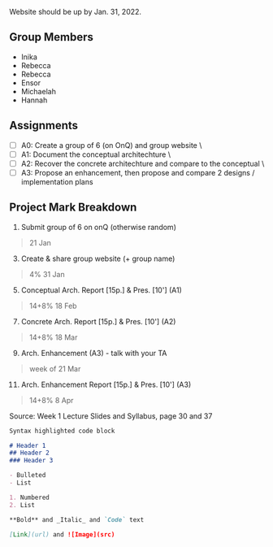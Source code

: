 Website should be up by Jan. 31, 2022. 

## Group Members
- Inika
- Rebecca
- Rebecca
- Ensor
- Michaelah
- Hannah

## Assignments
- [ ] A0: Create a group of 6 (on OnQ) and group website \
- [ ] A1: Document the conceptual architechture \
- [ ] A2: Recover the concrete architechture and compare to the conceptual \
- [ ] A3: Propose an enhancement, then propose and compare 2 designs / implementation plans

## Project Mark Breakdown
1. Submit group of 6 on onQ (otherwise random)                           
> 21 Jan 
3. Create & share group website (+ group name)                  
> 4%  31 Jan 
5. Conceptual Arch. Report [15p.] & Pres. [10'] (A1)         
> 14+8%  18 Feb 
7. Concrete Arch. Report [15p.] & Pres. [10'] (A2)           
> 14+8%  18 Mar 
9. Arch. Enhancement (A3) - talk with your TA                    
> week of 21 Mar 
11. Arch. Enhancement Report [15p.] & Pres. [10'] (A3)         
> 14+8%  8 Apr

Source: Week 1 Lecture Slides and Syllabus, page 30 and 37


```markdown
Syntax highlighted code block

# Header 1
## Header 2
### Header 3

- Bulleted
- List

1. Numbered
2. List

**Bold** and _Italic_ and `Code` text

[Link](url) and ![Image](src)
```



